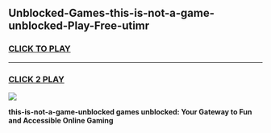 
## Unblocked-Games-this-is-not-a-game-unblocked-Play-Free-utimr
<h3>
<a href="https://premium76.site?title=this-is-not-a-game-unblocked&ref=10A">CLICK TO PLAY</a></h3>
<hr>

<h3>
<a href="https://premium76.site?title=this-is-not-a-game-unblocked&ref=10A">CLICK 2 PLAY</a>
  
</h3>

<a href="https://premium76.site?title=this-is-not-a-game-unblocked&ref=10A"><img src="https://clearcache.store/games.png"></a>


**this-is-not-a-game-unblocked games unblocked: Your Gateway to Fun and Accessible Online Gaming**
